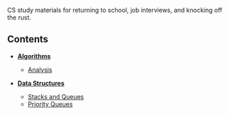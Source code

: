 CS study materials for returning to school, job interviews, and knocking off the rust.

## Contents

* **[Algorithms](algorithms)**
  * [Analysis](analysis)

* **[Data Structures](data_structures)**
  * [Stacks and Queues](stack_queue)
  * [Priority Queues](priority_queue)